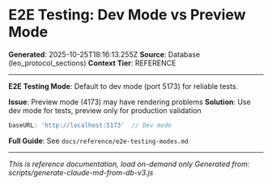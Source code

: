 # E2E Testing: Dev Mode vs Preview Mode

**Generated**: 2025-10-25T18:16:13.255Z
**Source**: Database (leo_protocol_sections)
**Context Tier**: REFERENCE

---

**E2E Testing Mode**: Default to dev mode (port 5173) for reliable tests.

**Issue**: Preview mode (4173) may have rendering problems
**Solution**: Use dev mode for tests, preview only for production validation
```typescript
baseURL: 'http://localhost:5173'  // Dev mode
```

**Full Guide**: See `docs/reference/e2e-testing-modes.md`

---

*This is reference documentation, load on-demand only*
*Generated from: scripts/generate-claude-md-from-db-v3.js*
